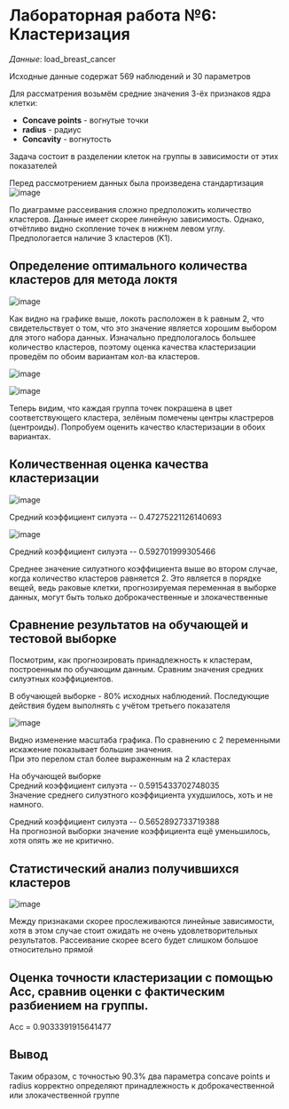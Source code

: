 # Лабораторная работа №6: Кластеризация

*Данные*: load_breast_cancer

Исходные данные содержат 569 наблюдений и 30 параметров

Для рассматрения возьмём средние значения 3-ёх признаков ядра клетки:
* **Concave points** - вогнутые точки
* **radius** - радиус
* **Concavity** - вогнутость

Задача состоит в разделении клеток на группы в зависимости от этих показателей

Перед рассмотрением данных была произведена стандартизация  
![image](https://user-images.githubusercontent.com/93386717/230991413-6ef0ab6b-9bff-4b47-b66d-834556c01dbb.png)  

По диаграмме рассеивания сложно предположить количество кластеров. Данные имеет скорее линейную зависимость. Однако, отчётливо видно скопление точек в нижнем левом углу. Предпологается наличие 3 кластеров (K1).  

## Определение оптимального количества кластеров для метода локтя

![image](https://user-images.githubusercontent.com/93386717/230992176-90f104ea-2140-45d1-b245-6a14103287b9.png)  


Как видно на графике выше, локоть расположен в k равным 2, что свидетельствует о том, что это значение является хорошим выбором для этого набора данных. Изначально предпологалось большее количество кластеров, поэтому оценка качества кластеризации проведём по обоим вариантам кол-ва кластеров.  

![image](https://user-images.githubusercontent.com/93386717/230992305-6d9569ac-b7ab-40ad-aeb0-9f0d565d774e.png)  

![image](https://user-images.githubusercontent.com/93386717/230992339-f6c668fd-1465-44ef-8a95-d138f0bd0d53.png)  

Теперь видим, что каждая группа точек покрашена в цвет соответствующего кластера, зелёным помечены центры кластреров (центроиды). Попробуем оценить качество кластеризации в обоих вариантах.  

## Количественная оценка качества кластеризации

![image](https://user-images.githubusercontent.com/93386717/230992466-1c480602-f00f-486a-81d8-e1185c5af87c.png)  

Средний коэффициент силуэта --  0.47275221126140693

![image](https://user-images.githubusercontent.com/93386717/230992532-8e8cb2a1-249e-4549-b648-d41cfecc67d3.png)  

Средний коэффициент силуэта --  0.592701999305466

Среднее значение силуэтного коэффициента выше во втором случае, когда количество кластеров равняется 2. Это является в порядке вещей, ведь раковые клетки, прогнозируемая переменная в выборке данных, могут быть только доброкачественные и злокачественные  

## Сравнение результатов на обучающей и тестовой выборке
Посмотрим, как прогнозировать принадлежность к кластерам, построенным по обучающим данным. Сравним значения средних силуэтных коэффициентов.

В обучающей выборке - 80% исходных наблюдений.
Последующие действия будем выполнять с учётом третьего показателя  

![image](https://user-images.githubusercontent.com/93386717/230992721-a84b825d-df68-425d-92e1-c5e0e5921765.png)  

Видно изменение масштаба графика. По сравнению с 2 переменными искажение показывает большие значения.  
При это перелом стал более выраженным на 2 кластерах  

На обучающей выборке  
Средний коэффициент силуэта --  0.5915433702748035  
Значение среднего силуэтного коэффициента ухудшилось, хоть и не намного.  

Средний коэффициент силуэта --  0.5652892733719388  
На прогнозной выборки значение коэффициента ещё уменьшилось, хотя опять же не критично.

## Статистический анализ получившихся кластеров

![image](https://user-images.githubusercontent.com/93386717/230992965-dadd60f1-f94c-4e1e-841f-aa3d339eae90.png)  

Между признаками скорее прослеживаются линейные зависимости, хотя в этом случае стоит ожидать не очень удовлетворительных результатов. Рассеивание скорее всего будет слишком большое относительно прямой  

## Оценка точности кластеризации с помощью Acc, сравнив оценки с фактическим разбиением на группы.

Acc = 0.9033391915641477  

## Вывод

Таким образом, с точностью 90.3% два параметра concave points и radius корректно определяют принадлежность к доброкачественной или злокачественной группе  
